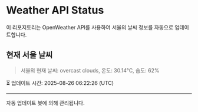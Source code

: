 
# Weather API Status

이 리포지토리는 OpenWeather API를 사용하여 서울의 날씨 정보를 자동으로 업데이트합니다.

## 현재 서울 날씨
> 서울의 현재 날씨: overcast clouds, 온도: 30.14°C, 습도: 62%

⏳ 업데이트 시간: 2025-08-26 06:22:26 (UTC)

---
자동 업데이트 봇에 의해 관리됩니다.
